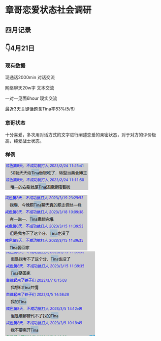 # 章哥恋爱状态社会调研
## 四月记录
## 👇4月21日

### 现有数据

现通话2000min 对话交流

网络聊天20w字 文本交流

一对一见面6hour 现实交流

最近3天关键话题含Tina率83%(5/6)  

### 章哥状态

十分喜爱，多次用对话方式的文字进行阐述恋爱的亲密状态，对于对方的评价极高，纯爱战士状态。

### 样例

![image-20230421153000522](章哥恋爱状态社会调研.assets/image-20230421153000522.png)

![image-20230421153019837](章哥恋爱状态社会调研.assets/image-20230421153019837.png)![image-20230421153054909](章哥恋爱状态社会调研.assets/image-20230421153054909.png)